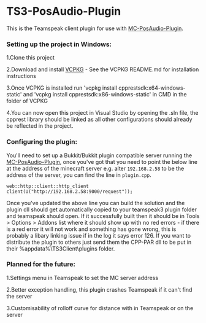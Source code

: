 # TS3-PosAudio-Plugin

This is the Teamspeak client plugin for use with [MC-PosAudio-Plugin](https://github.com/AbsentLight/MC-PosAudio-Plugin).

### Setting up the project in Windows:

1.Clone this project

2.Download and install [VCPKG](https://github.com/microsoft/vcpkg) - See the VCPKG README.md for installation instructions

3.Once VCPKG is installed run 'vcpkg install cpprestsdk:x64-windows-static' and 'vcpkg install cpprestsdk:x86-windows-static' in CMD in the folder of VCPKG

4.You can now open this project in Visual Studio by opening the .sln file, the cpprest library should be linked as all other configurations should already be reflected in the project. 

### Configuring the plugin:
You'll need to set up a Bukkit/Bukkit plugin compatible server running the [MC-PosAudio-Plugin](https://github.com/AbsentLight/MC-PosAudio-Plugin), once you've got that you need to point the below line at the address of the minecraft server e.g. alter `192.168.2.58` to be the address of the server, you can find the line in `plugin.cpp`.

```web::http::client::http_client client(U("http://192.168.2.58:9000/request"));```

Once you've updated the above line you can build the solution and the plugin dll should get automatically copied to your teamspeak3 plugin folder and teamspeak should open. If it successfully built then it should be in Tools > Options > Addons list where it should show up with no red errors - if there is a red error it will not work and something has gone wrong, this is probably a libary linking issue if in the log it says error 126. If you want to distribute the plugin to others just send them the CPP-PAR dll to be put in their %appdata%\TS3Client\plugins folder.

### Planned for the future:

1.Settings menu in Teamspeak to set the MC server address

2.Better exception handling, this plugin crashes Teamspeak if it can't find the server

3.Customisability of rolloff curve for distance with in Teamspeak or on the server

